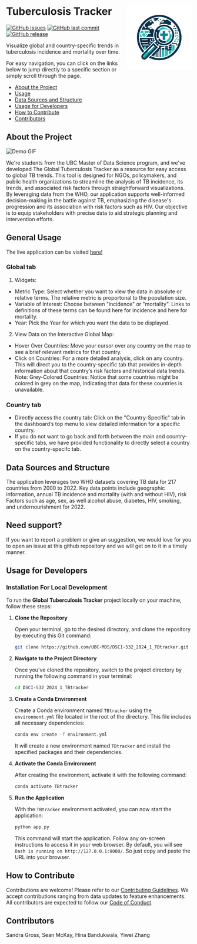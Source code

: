 # Tuberculosis Tracker <img src="img/Logo.png" align="right" width=175 height=175 alt="" />

[![GitHub issues](https://img.shields.io/github/issues/UBC-MDS/DSCI-532_2024_1_TBtracker.svg)](https://github.com/UBC-MDS/DSCI-532_2024_1_TBtracker/issues)
[![GitHub last commit](https://img.shields.io/github/last-commit/UBC-MDS/DSCI-532_2024_1_TBtracker.svg)](https://github.com/UBC-MDS/DSCI-532_2024_1_TBtracker/commits/main)
[![GitHub release](https://img.shields.io/github/release/UBC-MDS/DSCI-532_2024_1_TBtracker.svg)](https://github.com/UBC-MDS/DSCI-532_2024_1_TBtracker/releases)



Visualize global and country-specific trends in tuberculosis incidence and mortality over time.

For easy navigation, you can click on the links below to jump directly to a specific section or simply scroll through the page.

- [About the Project](#about-the-project)
- [Usage](#general-usage)
- [Data Sources and Structure](#data-sources-and-structure)
- [Usage for Developers](#usage-for-developers)
- [How to Contribute](#how-to-contribute)
- [Contributors](#contributors)

## About the Project

![Demo GIF](https://github.com/UBC-MDS/DSCI-532_2024_1_TBtracker/blob/main/img/demo.gif?raw=true)

We're students from the UBC Master of Data Science program, and we've developed The Global Tuberculosis Tracker as a resource for easy access to global TB trends. This tool is designed for NGOs, policymakers, and public health organizations to streamline the analysis of TB incidence, its trends, and associated risk factors through straightforward visualizations. By leveraging data from the WHO, our application supports well-informed decision-making in the battle against TB, emphasizing the disease's progression and its association with risk factors such as HIV. Our objective is to equip stakeholders with precise data to aid strategic planning and intervention efforts.

## General Usage

The live application can be visited [here!](https://dsci-532-2024-1-tbtracker.onrender.com/)

### Global tab
1. Widgets:
- Metric Type: Select whether you want to view the data in absolute or relative terms. The relative metric is proportonal to the population size.
- Variable of Interest: Choose between "incidence" or "mortality". Links to definitions of these terms can be found here for incidence and here for mortality.
- Year: Pick the Year for which you want the data to be displayed.

2. View Data on the Interactive Global Map:
- Hover Over Countries: Move your cursor over any country on the map to see a brief relevant metrics for that country. 
- Click on Countries: For a more detailed analysis, click on any country. This will direct you to the country-specific tab that provides in-depth information about that country’s risk factors and historical data trends. 
Note: Grey-Colored Countries: Notice that some countries might be colored in grey on the map, indicating that data for these countries is unavailable.

### Country tab
- Directly access the country tab: Click on the "Country-Specific" tab in the dashboard’s top menu to view detailed information for a specific country. 
- If you do not want to go back and forth between the main and country-specific tabs, we have provided functionality to directly select a country on the country-specifc tab.


## Data Sources and Structure

The application leverages two WHO datasets covering TB data for 217 countries from 2000 to 2022. Key data points include geographic information, annual TB incidence and mortality (with and without HIV), risk Factors such as age, sex, as well alcohol abuse, diabetes, HIV, smoking, and undernourishment for 2022.

## Need support?

If you want to report a problem or give an suggestion, we would love for you to open an issue at this github repository and we will get on to it in a timely manner.

## Usage for Developers

### Installation For Local Development

To run the **Global Tuberculosis Tracker** project locally on your machine, follow these steps:

1. **Clone the Repository**

    Open your terminal, go to the desired directory, and clone the repository by executing this Git command:

    ```bash
    git clone https://github.com/UBC-MDS/DSCI-532_2024_1_TBtracker.git
    ```

2. **Navigate to the Project Directory**

    Once you've cloned the repository, switch to the project directory by running the following command in your terminal:

    ```bash
    cd DSCI-532_2024_1_TBtracker
    ```

3. **Create a Conda Environment**

    Create a Conda environment named `TBtracker` using the `environment.yml` file located in the root of the directory. This file includes all necessary dependencies:

    ```bash
    conda env create -f environment.yml
    ```
    It will create a new environment named `TBtracker` and install the specified packages and their dependencies.

4. **Activate the Conda Environment**

    After creating the environment, activate it with the following command:

    ```bash
    conda activate TBtracker
    ```

5. **Run the Application**

    With the `TBtracker` environment activated, you can now start the application:

    ```bash
    python app.py
    ```

    This command will start the application. Follow any on-screen instructions to access it in your web browser.
    By default, you will see `Dash is running on http://127.0.0.1:8000/`. So just copy and paste the URL into your browser.

## How to Contribute

Contributions are welcome! Please refer to our [Contributing Guidelines](/CONTRIBUTING.md). We accept contributions ranging from data updates to feature enhancements. All contributors are expected to follow our [Code of Conduct](/CODE_OF_CONDUCT.md).

## Contributors

Sandra Gross, Sean McKay, Hina Bandukwala, Yiwei Zhang


